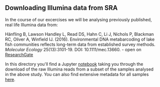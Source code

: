 ## Downloading Illumina data from SRA

In the course of our excercises we will be analysing previously published, real life Illumina data from:

Hänfling B, Lawson Handley L, Read DS, Hahn C, Li J, Nichols P, Blackman RC, Oliver A, Winfield IJ. (2016). Environmental DNA metabarcoding of lake fish communities reflects long-term data from established survey methods. _Molecular Ecology_ 25(13):3101-19. DOI: 10.1111/mec.13660. - open on [ResearchGate](https://www.researchgate.net/publication/301550636_Environmental_DNA_metabarcoding_of_lake_fish_communities_reflects_long-term_data_from_established_survey_methods)

In this directory you'll find a Jupyter [notebook]() taking you through the download of the raw Illumina reads from a subset of the samples analysed in the above study. You can also find extensive metadata for all samples [here]().
